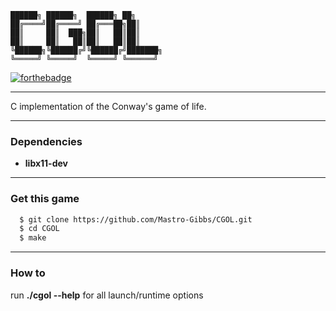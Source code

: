 

	██████╗ ██████╗  ██████╗ ██╗     
	██╔════╝██╔════╝ ██╔═══██╗██║     
	██║     ██║  ███╗██║   ██║██║     
	██║     ██║   ██║██║   ██║██║     
	╚██████╗╚██████╔╝╚██████╔╝███████╗
	╚═════╝ ╚═════╝  ╚═════╝ ╚══════╝

[![forthebadge](https://img.shields.io/badge/BASED-gray?style=for-the-badge&logo=c&labelColor=546CAF)]()

--- 

C implementation of the Conway's game of life.

---

### Dependencies
- **libx11-dev**

---

### Get this game
```bash
  $ git clone https://github.com/Mastro-Gibbs/CGOL.git
  $ cd CGOL
  $ make
```
---

### How to
run **./cgol --help** for all launch/runtime options
